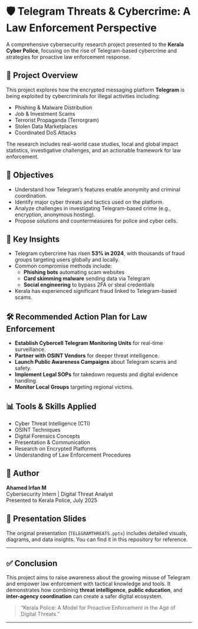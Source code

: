 # 🛡️ Telegram Threats & Cybercrime: A Law Enforcement Perspective

A comprehensive cybersecurity research project presented to the **Kerala Cyber Police**, focusing on the rise of Telegram-based cybercrime and strategies for proactive law enforcement response.

## 📌 Project Overview

This project explores how the encrypted messaging platform **Telegram** is being exploited by cybercriminals for illegal activities including:

- Phishing & Malware Distribution  
- Job & Investment Scams  
- Terrorist Propaganda (Terrorgram)  
- Stolen Data Marketplaces  
- Coordinated DoS Attacks

The research includes real-world case studies, local and global impact statistics, investigative challenges, and an actionable framework for law enforcement.

## 🎯 Objectives

- Understand how Telegram’s features enable anonymity and criminal coordination.
- Identify major cyber threats and tactics used on the platform.
- Analyze challenges in investigating Telegram-based crime (e.g., encryption, anonymous hosting).
- Propose solutions and countermeasures for police and cyber cells.

## 🧠 Key Insights

- Telegram cybercrime has risen **53% in 2024**, with thousands of fraud groups targeting users globally and locally.
- Common compromise methods include:
  - **Phishing bots** automating scam websites
  - **Card skimming malware** sending data via Telegram
  - **Social engineering** to bypass 2FA or steal credentials
- Kerala has experienced significant fraud linked to Telegram-based scams.

## 🛠️ Recommended Action Plan for Law Enforcement

- **Establish Cybercell Telegram Monitoring Units** for real-time surveillance.
- **Partner with OSINT Vendors** for deeper threat intelligence.
- **Launch Public Awareness Campaigns** about Telegram scams and safety.
- **Implement Legal SOPs** for takedown requests and digital evidence handling.
- **Monitor Local Groups** targeting regional victims.

## 📊 Tools & Skills Applied

- Cyber Threat Intelligence (CTI)
- OSINT Techniques
- Digital Forensics Concepts
- Presentation & Communication
- Research on Encrypted Platforms
- Understanding of Law Enforcement Procedures

## 👤 Author

**Ahamed Irfan M**  
Cybersecurity Intern | Digital Threat Analyst  
Presented to Kerala Police, July 2025

## 📄 Presentation Slides

The original presentation (`TELEGRAMTHREATS.pptx`) includes detailed visuals, diagrams, and data insights. You can find it in this repository for reference.

---

## ✅ Conclusion

This project aims to raise awareness about the growing misuse of Telegram and empower law enforcement with tactical knowledge and tools. It demonstrates how combining **threat intelligence**, **public education**, and **inter-agency coordination** can create a safer digital ecosystem.

> “Kerala Police: A Model for Proactive Enforcement in the Age of Digital Threats.”

---


